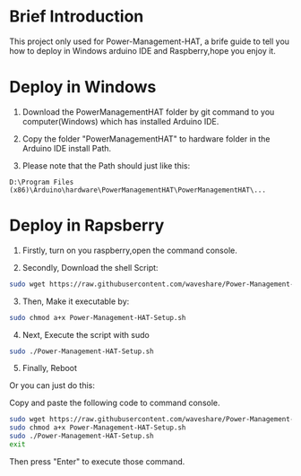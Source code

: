 # Brief Introduction

This project only used for Power-Management-HAT, a brife guide to tell you how to deploy in Windows arduino IDE and Raspberry,hope you enjoy it.

# Deploy in Windows
1. Download the PowerManagementHAT folder by git command to you computer(Windows) which has installed Arduino IDE.

2. Copy the folder "PowerManagementHAT" to  hardware folder in the Arduino IDE install Path.

3. Please note that the Path should just like this:

  ``
  D:\Program Files (x86)\Arduino\hardware\PowerManagementHAT\PowerManagementHAT\...
  ``


# Deploy in Rapsberry


1. Firstly, turn on you raspberry,open the command console.

2. Secondly, Download the shell Script:

```sh
sudo wget https://raw.githubusercontent.com/waveshare/Power-Management-HAT/master/Power-Management-HAT-Setup.sh
```

3. Then, Make it executable by: 
```sh
sudo chmod a+x Power-Management-HAT-Setup.sh
```

4. Next, Execute the script with sudo 
```sh
sudo ./Power-Management-HAT-Setup.sh
```

5. Finally, Reboot

Or you can just do this:

Copy and paste the following code to command console.

```sh
sudo wget https://raw.githubusercontent.com/waveshare/Power-Management-HAT/master/Power-Management-HAT-Setup.sh
sudo chmod a+x Power-Management-HAT-Setup.sh
sudo ./Power-Management-HAT-Setup.sh
exit
```
Then press "Enter" to execute those command.
